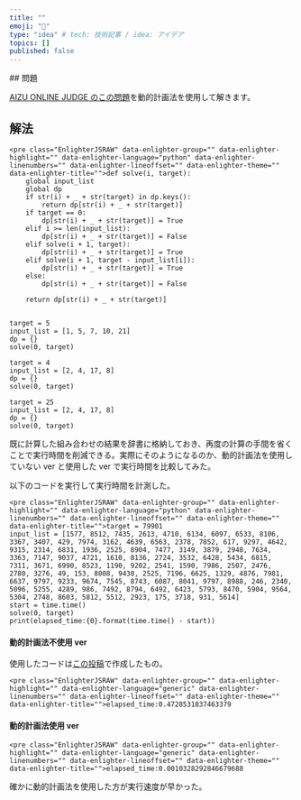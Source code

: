 ```yaml
---
title: ""
emoji: "🤖"
type: "idea" # tech: 技術記事 / idea: アイデア
topics: []
published: false
---
```


<!-- wp:block {ref:510} /--><!-- wp:heading -->## 問題

[AIZU ONLINE JUDGE のこの問題](http://judge.u-aizu.ac.jp/onlinejudge/description.jsp?id=ALDS1_5_A&lang=ja)を動的計画法を使用して解きます。

## 解法

```
<pre class="EnlighterJSRAW" data-enlighter-group="" data-enlighter-highlight="" data-enlighter-language="python" data-enlighter-linenumbers="" data-enlighter-lineoffset="" data-enlighter-theme="" data-enlighter-title="">def solve(i, target):
    global input_list
    global dp
    if str(i) + _ + str(target) in dp.keys():
        return dp[str(i) + _ + str(target)]
    if target == 0:
        dp[str(i) + _ + str(target)] = True
    elif i >= len(input_list):
        dp[str(i) + _ + str(target)] = False
    elif solve(i + 1, target):
        dp[str(i) + _ + str(target)] = True
    elif solve(i + 1, target - input_list[i]):
        dp[str(i) + _ + str(target)] = True
    else:
        dp[str(i) + _ + str(target)] = False

    return dp[str(i) + _ + str(target)]


target = 5
input_list = [1, 5, 7, 10, 21]
dp = {}
solve(0, target)

target = 4
input_list = [2, 4, 17, 8]
dp = {}
solve(0, target)

target = 25
input_list = [2, 4, 17, 8]
dp = {}
solve(0, target)
```

既に計算した組み合わせの結果を辞書に格納しておき、再度の計算の手間を省くことで実行時間を削減できる。実際にそのようになるのか、動的計画法を使用していない ver と使用した ver で実行時間を比較してみた。

以下のコードを実行して実行時間を計測した。

```
<pre class="EnlighterJSRAW" data-enlighter-group="" data-enlighter-highlight="" data-enlighter-language="python" data-enlighter-linenumbers="" data-enlighter-lineoffset="" data-enlighter-theme="" data-enlighter-title="">target = 79901
input_list = [1577, 8512, 7435, 2613, 4710, 6134, 6097, 6533, 8106, 3367, 3407, 429, 7974, 3162, 4639, 6563, 2378, 7852, 617, 9297, 4642, 9315, 2314, 6831, 1936, 2525, 8904, 7477, 3149, 3879, 2948, 7634, 3363, 7147, 9037, 4721, 1610, 8136, 2724, 3532, 6428, 5434, 6815, 7311, 3671, 6990, 8523, 1190, 9202, 2541, 1590, 7986, 2507, 2476, 2780, 3276, 49, 153, 8008, 9430, 2525, 7196, 6625, 1329, 4876, 7981, 6637, 9797, 9233, 9674, 7545, 8743, 6087, 8041, 9797, 8988, 246, 2340, 5096, 5255, 4289, 986, 7492, 8794, 6492, 6423, 5793, 8470, 5904, 9564, 5304, 2748, 8603, 5812, 5512, 2923, 175, 3718, 931, 5614]
start = time.time()
solve(0, target)
print(elapsed_time:{0}.format(time.time() - start))
```

#### 動的計画法不使用 ver

使用したコードは[この投稿](https://lonely-journalclub.com/algorithm/mynavi-book/post-705/)で作成したもの。

```
<pre class="EnlighterJSRAW" data-enlighter-group="" data-enlighter-highlight="" data-enlighter-language="generic" data-enlighter-linenumbers="" data-enlighter-lineoffset="" data-enlighter-theme="" data-enlighter-title="">elapsed_time:0.4728531837463379
```

#### 動的計画法使用 ver

```
<pre class="EnlighterJSRAW" data-enlighter-group="" data-enlighter-highlight="" data-enlighter-language="generic" data-enlighter-linenumbers="" data-enlighter-lineoffset="" data-enlighter-theme="" data-enlighter-title="">elapsed_time:0.0010328292846679688
```

確かに動的計画法を使用した方が実行速度が早かった。

